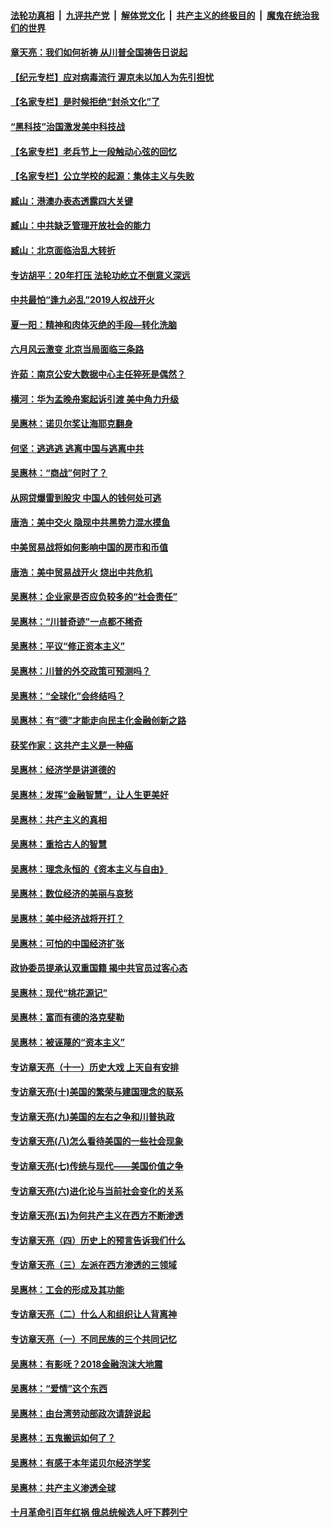 

####  [法轮功真相](../../../../basic/blob/master/README.md?t=06221502) &nbsp;|&nbsp; [九评共产党](../../../../9ping.md/blob/master/README.md?t=06221502) &nbsp;|&nbsp; [解体党文化](../../../../jtdwh.md/blob/master/README.md?t=06221502)  &nbsp;|&nbsp; [共产主义的终极目的](../../../../gczydzjmd.md/blob/master/README.md?t=06221502) &nbsp;|&nbsp; [魔鬼在统治我们的世界](../../../../mgztzwmdsj.md/blob/master/README.md?t=06221502) 

#### [章天亮：我们如何祈祷 从川普全国祷告日说起](../pages/nsc423/n11944627.md?t=06221502) 

#### [【纪元专栏】应对病毒流行 渥京未以加人为先引担忧](../pages/nsc423/n11875714.md?t=06221502) 

#### [【名家专栏】是时候拒绝“封杀文化”了](../pages/nsc423/n11814093.md?t=06221502) 

#### [“黑科技”治国激发美中科技战](../pages/nsc423/n11638056.md?t=06221502) 

#### [【名家专栏】老兵节上一段触动心弦的回忆](../pages/nsc423/n11646016.md?t=06221502) 

#### [【名家专栏】公立学校的起源：集体主义与失败](../pages/nsc423/n11601833.md?t=06221502) 

#### [臧山：港澳办表态透露四大关键](../pages/nsc423/n11421628.md?t=06221502) 

#### [臧山：中共缺乏管理开放社会的能力](../pages/nsc423/n11407457.md?t=06221502) 

#### [臧山：北京面临治乱大转折](../pages/nsc423/n11406895.md?t=06221502) 

#### [专访胡平：20年打压 法轮功屹立不倒意义深远](../pages/nsc423/n11398800.md?t=06221502) 

#### [中共最怕“逢九必乱”2019人权战开火](../pages/nsc423/n11385248.md?t=06221502) 

#### [夏一阳：精神和肉体灭绝的手段—转化洗脑](../pages/nsc423/n11368250.md?t=06221502) 

#### [六月风云激变 北京当局面临三条路](../pages/nsc423/n11313668.md?t=06221502) 

#### [许茹：南京公安大数据中心主任猝死是偶然？](../pages/nsc423/n11064744.md?t=06221502) 

#### [横河：华为孟晚舟案起诉引渡 美中角力升级](../pages/nsc423/n11027230.md?t=06221502) 

#### [吴惠林：诺贝尔奖让海耶克翻身](../pages/nsc423/n10890049.md?t=06221502) 

#### [何坚：逃逃逃 逃离中国与逃离中共](../pages/nsc423/n10592891.md?t=06221502) 

#### [吴惠林：“商战”何时了？](../pages/nsc423/n10573558.md?t=06221502) 

#### [从网贷爆雷到股灾 中国人的钱何处可逃](../pages/nsc423/n10572800.md?t=06221502) 

#### [唐浩：美中交火 隐现中共黑势力混水摸鱼](../pages/nsc423/n10544040.md?t=06221502) 

#### [中美贸易战将如何影响中国的房市和币值](../pages/nsc423/n10543697.md?t=06221502) 

#### [唐浩：美中贸易战开火 烧出中共危机](../pages/nsc423/n10540126.md?t=06221502) 

#### [吴惠林：企业家是否应负较多的“社会责任”](../pages/nsc423/n10535022.md?t=06221502) 

#### [吴惠林：“川普奇迹”一点都不稀奇](../pages/nsc423/n10512808.md?t=06221502) 

#### [吴惠林：平议“修正资本主义”](../pages/nsc423/n10495724.md?t=06221502) 

#### [吴惠林：川普的外交政策可预测吗？](../pages/nsc423/n10462387.md?t=06221502) 

#### [吴惠林：“全球化”会终结吗？](../pages/nsc423/n10452838.md?t=06221502) 

#### [吴惠林：有“德”才能走向民主化金融创新之路](../pages/nsc423/n10432292.md?t=06221502) 

#### [获奖作家：这共产主义是一种癌](../pages/nsc423/n10431541.md?t=06221502) 

#### [吴惠林：经济学是讲道德的](../pages/nsc423/n10398014.md?t=06221502) 

#### [吴惠林：发挥“金融智慧”，让人生更美好](../pages/nsc423/n10375019.md?t=06221502) 

#### [吴惠林：共产主义的真相](../pages/nsc423/n10351394.md?t=06221502) 

#### [吴惠林：重拾古人的智慧](../pages/nsc423/n10337691.md?t=06221502) 

#### [吴惠林：理念永恒的《资本主义与自由》](../pages/nsc423/n10316274.md?t=06221502) 

#### [吴惠林：数位经济的美丽与哀愁](../pages/nsc423/n10292946.md?t=06221502) 

#### [吴惠林：美中经济战将开打？](../pages/nsc423/n10258825.md?t=06221502) 

#### [吴惠林：可怕的中国经济扩张](../pages/nsc423/n10219147.md?t=06221502) 

#### [政协委员提承认双重国籍 揭中共官员过客心态](../pages/nsc423/n10208809.md?t=06221502) 

#### [吴惠林：现代“桃花源记”](../pages/nsc423/n10185234.md?t=06221502) 

#### [吴惠林：富而有德的洛克斐勒](../pages/nsc423/n10142264.md?t=06221502) 

#### [吴惠林：被诬蔑的“资本主义”](../pages/nsc423/n10124816.md?t=06221502) 

#### [专访章天亮（十一）历史大戏 上天自有安排](../pages/nsc423/n10094905.md?t=06221502) 

#### [专访章天亮(十)美国的繁荣与建国理念的联系](../pages/nsc423/n10094899.md?t=06221502) 

#### [专访章天亮(九)美国的左右之争和川普执政](../pages/nsc423/n10094889.md?t=06221502) 

#### [专访章天亮(八)怎么看待美国的一些社会现象](../pages/nsc423/n10094857.md?t=06221502) 

#### [专访章天亮(七)传统与现代——美国价值之争](../pages/nsc423/n10093140.md?t=06221502) 

#### [专访章天亮(六)进化论与当前社会变化的关系](../pages/nsc423/n10092036.md?t=06221502) 

#### [专访章天亮(五)为何共产主义在西方不断渗透](../pages/nsc423/n10083620.md?t=06221502) 

#### [专访章天亮（四）历史上的预言告诉我们什么](../pages/nsc423/n10083606.md?t=06221502) 

#### [专访章天亮（三）左派在西方渗透的三领域](../pages/nsc423/n10081115.md?t=06221502) 

#### [吴惠林：工会的形成及其功能](../pages/nsc423/n10080633.md?t=06221502) 

#### [专访章天亮（二）什么人和组织让人背离神](../pages/nsc423/n10076637.md?t=06221502) 

#### [专访章天亮（一）不同民族的三个共同记忆](../pages/nsc423/n10074188.md?t=06221502) 

#### [吴惠林：有影呒？2018金融泡沫大地震](../pages/nsc423/n10040534.md?t=06221502) 

#### [吴惠林：“爱情”这个东西](../pages/nsc423/n10019423.md?t=06221502) 

#### [吴惠林：由台湾劳动部政次请辞说起](../pages/nsc423/n9979679.md?t=06221502) 

#### [吴惠林：五鬼搬运如何了？](../pages/nsc423/n9925338.md?t=06221502) 

#### [吴惠林：有感于本年诺贝尔经济学奖](../pages/nsc423/n9871883.md?t=06221502) 

#### [吴惠林：共产主义渗透全球](../pages/nsc423/n9812748.md?t=06221502) 

#### [十月革命引百年红祸 俄总统候选人吁下葬列宁](../pages/nsc423/n9810182.md?t=06221502) 

